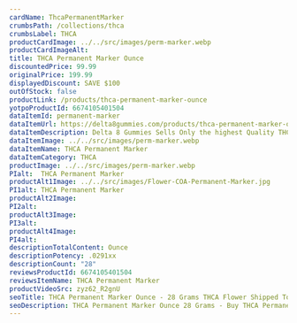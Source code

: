 ```yaml
---
cardName: ThcaPermanentMarker
crumbsPath: /collections/thca
crumbsLabel: THCA
productCardImage: ../../src/images/perm-marker.webp
productCardImageAlt: 
title: THCA Permanent Marker Ounce
discountedPrice: 99.99
originalPrice: 199.99
displayedDiscount: SAVE $100
outOfStock: false
productLink: /products/thca-permanent-marker-ounce
yotpoProductId: 6674105401504
dataItemId: permanent-marker
dataItemUrl: https://delta8gummies.com/products/thca-permanent-marker-ounce
dataItemDescription: Delta 8 Gummies Sells Only the highest Quality THCA Permanent Marker Ounches. These products are 2018 Federal Farm Bill Legal.
dataItemImage: ../../src/images/perm-marker.webp
dataItemName: THCA Permanent Marker
dataItemCategory: THCA
productImage: ../../src/images/perm-marker.webp
PIalt:  THCA Permanent Marker
productAlt1Image: ../../src/images/Flower-COA-Permanent-Marker.jpg
PI1alt: THCA Permanent Marker
productAlt2Image: 
PI2alt: 
productAlt3Image: 
PI3alt: 
productAlt4Image: 
PI4alt: 
descriptionTotalContent: Ounce
descriptionPotency: .0291xx
descriptionCount: "28"
reviewsProductId: 6674105401504
reviewsItemName: THCA Permanent Marker
productVideoSrc: zyz62_R2gnU
seoTitle: THCA Permanent Marker Ounce - 28 Grams THCA Flower Shipped To Your Door. Buy THCA Online.
seoDescription: THCA Permanent Marker Ounce 28 Grams - Buy THCA Permanent Marker Online. Ship THCA to your doorstep.
---
```

